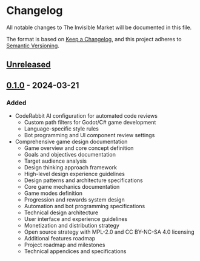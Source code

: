 # Changelog

All notable changes to The Invisible Market will be documented in this file.

The format is based on [Keep a Changelog](https://keepachangelog.com/en/1.0.0/),
and this project adheres to [Semantic Versioning](https://semver.org/spec/v2.0.0.html).

## [Unreleased]

## [0.1.0] - 2024-03-21

### Added

- CodeRabbit AI configuration for automated code reviews
  - Custom path filters for Godot/C# game development
  - Language-specific style rules
  - Bot programming and UI component review settings
- Comprehensive game design documentation
  - Game overview and core concept definition
  - Goals and objectives documentation
  - Target audience analysis
  - Design thinking approach framework
  - High-level design experience guidelines
  - Design patterns and architecture specifications
  - Core game mechanics documentation
  - Game modes definition
  - Progression and rewards system design
  - Automation and bot programming specifications
  - Technical design architecture
  - User interface and experience guidelines
  - Monetization and distribution strategy
  - Open source strategy with MPL-2.0 and CC BY-NC-SA 4.0 licensing
  - Additional features roadmap
  - Project roadmap and milestones
  - Technical appendices and specifications

[Unreleased]: https://github.com/yourusername/the-invisible-market/compare/v0.1.0...HEAD
[0.1.0]: https://github.com/yourusername/the-invisible-market/releases/tag/v0.1.0
